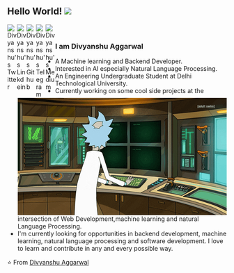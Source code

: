 ## Hello World! <img src="https://raw.githubusercontent.com/iampavangandhi/iampavangandhi/master/gifs/Hi.gif" width="30px"></h2>

<a href="https://twitter.com/divyanshuaggarw">
  <img align="left" alt="Divyanshu's Twitter" width="22px" src="https://cdn.jsdelivr.net/npm/simple-icons@v3/icons/twitter.svg" />
</a>
<a href="https://www.linkedin.com/in/divyanshu-aggarwal-498894163/">
  <img align="left" alt="Divyanshu's Linkdein" width="22px" src="https://cdn.jsdelivr.net/npm/simple-icons@v3/icons/linkedin.svg" />
</a>
<a href="https://github.com/divyanshuaggarwal">
  <img align="left" alt="Divyanshu's Github" width="22px" src="https://cdn.jsdelivr.net/npm/simple-icons@v3/icons/github.svg" />
</a>
<a href="https://t.me/divyanshuggrwl">
  <img align="left" alt="Divyanshu's Telegram" width="22px" src="https://cdn.jsdelivr.net/npm/simple-icons@v3/icons/telegram.svg" />
</a>
<a href="https://medium.com/@divyanshuaggarwal">
  <img align="left" alt="Divyanshu's Medium" width="22px" src="https://cdn.jsdelivr.net/npm/simple-icons@v3/icons/medium.svg" />
</a>

<br />
<img align="right" alt="GIF" src="https://github.com/darshan-jain/darshan-jain/blob/master/rick.gif" />

### I am Divyanshu Aggarwal
- A Machine learning and Backend Developer.
- Interested in AI especially Natural Language Processing.
- An Engineering Undergraduate Student at Delhi Technological University. 
- Currently working on some cool side projects at the intersection of Web Development,machine learning and natural Language Processing.
- I'm currently looking for opportunities in backend development, machine learning, natural language processing and software development. I love to learn and contribute in any and every possible way.

⭐️ From [Divyanshu Aggarwal](https://github.com/divyanshuaggarwal)
